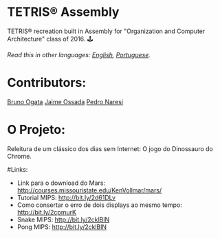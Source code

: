 # TETRIS® Assembly
TETRIS® recreation built in Assembly for "Organization and Computer Architecture" class of 2016. 🕹️

*Read this in other languages: [English](README.md), [Portuguese](README.pt-BR.md).*

# Contributors:
[Bruno Ogata](https://github.com/brunoogata)
[Jaime Ossada](https://github.com/JaimeJnior)
[Pedro Naresi](https://github.com/pedronaresi)

# O Projeto:
Releitura de um clássico dos dias sem Internet: O jogo do Dinossauro do Chrome.

#Links:
* Link para o download do Mars: http://courses.missouristate.edu/KenVollmar/mars/
* Tutorial MIPS: http://bit.ly/2d61DLv
* Como consertar o erro de dois displays ao mesmo tempo: http://bit.ly/2cpmurK
* Snake MIPS: http://bit.ly/2cklBlN
* Pong MIPS: http://bit.ly/2cklBlN
